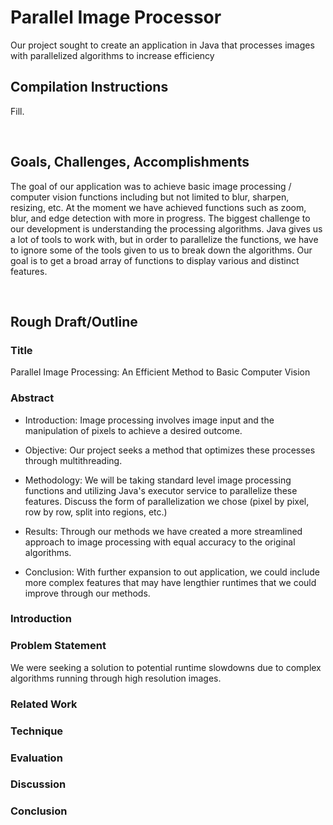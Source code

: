 <h1>Parallel Image Processor</h1>
<p>Our project sought to create an application in Java that processes images with parallelized algorithms to increase efficiency</p>

<h2>Compilation Instructions</h2>
<p>Fill.</p><br>

<h2>Goals, Challenges, Accomplishments</h2>
<p>The goal of our application was to achieve basic image processing / computer vision functions including but not limited to blur, sharpen, resizing, etc. At the moment we have achieved functions such as zoom, blur, and edge detection with more in progress. The biggest challenge to our development is understanding the processing algorithms. Java gives us a lot of tools to work with, but in order to parallelize the functions, we have to ignore some of the tools given to us to break down the algorithms. Our goal is to get a broad array of functions to display various and distinct features.</p><br>

<h2>Rough Draft/Outline</h2>
<h3>Title</h3>
<p>Parallel Image Processing: An Efficient Method to Basic Computer Vision</p>
<h3>Abstract</h3>
 <ul>
   <li><p>Introduction: Image processing involves image input and the manipulation of pixels to achieve a desired outcome.</p></li>
   <li><p>Objective: Our project seeks a method that optimizes these processes through multithreading.</p></li>
   <li><p>Methodology: We will be taking standard level image processing functions and utilizing Java's executor service to parallelize these features. Discuss the form of parallelization we chose (pixel by pixel, row by row, split into regions, etc.)</p></li>
   <li><p>Results: Through our methods we have created a more streamlined approach to image processing with equal accuracy to the original algorithms.</p></li>
   <li><p>Conclusion: With further expansion to out application, we could include more complex features that may have lengthier runtimes that we could improve through our methods.</p></li>
 </ul>
<h3>Introduction</h3>
<h3>Problem Statement</h3>
 <p>We were seeking a solution to potential runtime slowdowns due to complex algorithms running through high resolution images.</p>
<h3>Related Work</h3>
<h3>Technique</h3>
<h3>Evaluation</h3>
<h3>Discussion</h3>
<h3>Conclusion</h3>

 
